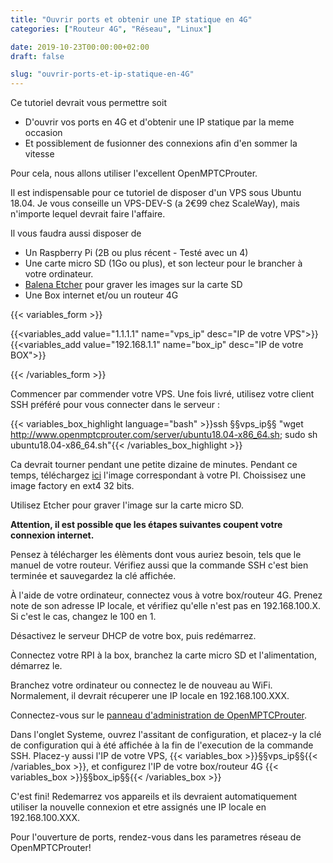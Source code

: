 ```yaml
---
title: "Ouvrir ports et obtenir une IP statique en 4G"
categories: ["Routeur 4G", "Réseau", "Linux"]

date: 2019-10-23T00:00:00+02:00
draft: false

slug: "ouvrir-ports-et-ip-statique-en-4G"
---
```


Ce tutoriel devrait vous permettre soit

- D'ouvrir vos ports en 4G et d'obtenir une IP statique par la meme occasion
- Et possiblement de fusionner des connexions afin d'en sommer la vitesse

Pour cela, nous allons utiliser l'excellent OpenMPTCProuter.

<!--more-->

Il est indispensable pour ce tutoriel de disposer d'un VPS sous Ubuntu 18.04. Je vous conseille un VPS-DEV-S (a 2€99 chez ScaleWay), mais n'importe lequel devrait faire l'affaire.

Il vous faudra aussi disposer de 

- Un Raspberry Pi (2B ou plus récent - Testé avec un 4)
- Une carte micro SD (1Go ou plus), et son lecteur pour le brancher à votre ordinateur.
- [Balena Etcher](https://www.balena.io/etcher/) pour graver les images sur la carte SD
- Une Box internet et/ou un routeur 4G

{{< variables_form >}}

{{<variables_add value="1.1.1.1" name="vps_ip" desc="IP de votre VPS">}}
{{<variables_add value="192.168.1.1" name="box_ip" desc="IP de votre BOX">}}

{{< /variables_form >}}

Commencer par commender votre VPS. Une fois livré, utilisez votre client SSH préféré pour vous connecter dans le serveur : 


{{< variables_box_highlight language="bash" >}}ssh §§vps_ip§§ "wget http://www.openmptcprouter.com/server/ubuntu18.04-x86_64.sh; sudo sh ubuntu18.04-x86_64.sh"{{< /variables_box_highlight >}}

Ca devrait tourner pendant une petite dizaine de minutes. 
Pendant ce temps, téléchargez [ici](https://www.openmptcprouter.com/download) l'image correspondant à votre PI. Choissisez une image factory en ext4 32 bits.

Utilisez Etcher pour graver l'image sur la carte micro SD. 

**Attention, il est possible que les étapes suivantes coupent votre connexion internet.** 

Pensez à télécharger les élèments dont vous auriez besoin, tels que le manuel de votre routeur. Vérifiez aussi que la commande SSH c'est bien terminée et sauvegardez la clé affichée.

À l'aide de votre ordinateur, connectez vous à votre box/routeur 4G. Prenez note de son adresse IP locale, et vérifiez qu'elle n'est pas en 192.168.100.X. Si c'est le cas, changez le 100 en 1.
 
Désactivez le serveur DHCP de votre box, puis redémarrez.

Connectez votre RPI à la box, branchez la carte micro SD et l'alimentation, démarrez le.

Branchez votre ordinateur ou connectez le de nouveau au WiFi. Normalement, il devrait récuperer une IP locale en 192.168.100.XXX.

Connectez-vous sur le [panneau d'administration de OpenMPTCProuter](http://192.168.100.1/).

Dans l'onglet Systeme, ouvrez l'assitant de configuration, et placez-y la clé de configuration qui à été affichée à la fin de l'execution de la commande SSH.
Placez-y aussi l'IP de votre VPS, {{< variables_box >}}§§vps_ip§§{{< /variables_box >}}, et configurez l'IP de votre box/routeur 4G {{< variables_box >}}§§box_ip§§{{< /variables_box >}}

C'est fini! Redemarrez vos appareils et ils devraient automatiquement utiliser la nouvelle connexion et etre assignés une IP locale en 192.168.100.XXX.

Pour l'ouverture de ports, rendez-vous dans les parametres réseau de OpenMPTCProuter!